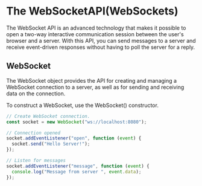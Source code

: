 # The WebSocketAPI(WebSockets)

The WebSocket API is an advanced technology that makes it possible to open a two-way interactive communication session between the user's browser and a server. With this API, you can send messages to a server and receive event-driven responses without having to poll the server for a reply.

## WebSocket

The WebSocket object provides the API for creating and managing a WebSocket connection to a server, as well as for sending and receiving data on the connection.

To construct a WebSocket, use the WebSocket() constructor.

```javascript
// Create WebSocket connection.
const socket = new WebSocket("ws://localhost:8080");

// Connection opened
socket.addEventListener("open", function (event) {
  socket.send("Hello Server!");
});

// Listen for messages
socket.addEventListener("message", function (event) {
  console.log("Message from server ", event.data);
});
```
